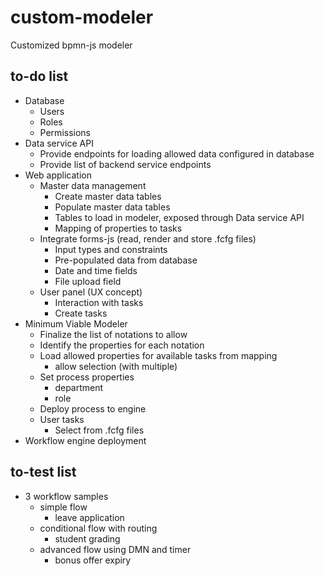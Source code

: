 # custom-modeler
 Customized bpmn-js modeler


## to-do list
* Database
	* Users
	* Roles
	* Permissions
* Data service API
	* Provide endpoints for loading allowed data configured in database
	* Provide list of backend service endpoints
* Web application
	* Master data management
		* Create master data tables
		* Populate master data tables
		* Tables to load in modeler, exposed through Data service API
		* Mapping of properties to tasks
	* Integrate forms-js (read, render and store .fcfg files)
		* Input types and constraints
		* Pre-populated data from database
		* Date and time fields
		* File upload field
	* User panel (UX concept)
		* Interaction with tasks
		* Create tasks
* Minimum Viable Modeler
	* Finalize the list of notations to allow
	* Identify the properties for each notation
	* Load allowed properties for available tasks from mapping
		* allow selection (with multiple)
	* Set process properties
		* department
		* role
	* Deploy process to engine
	* User tasks
		* Select from .fcfg files
* Workflow engine deployment

## to-test list
* 3 workflow samples
	* simple flow
		* leave application
	* conditional flow with routing
		* student grading
	* advanced flow using DMN and timer
		* bonus offer expiry
